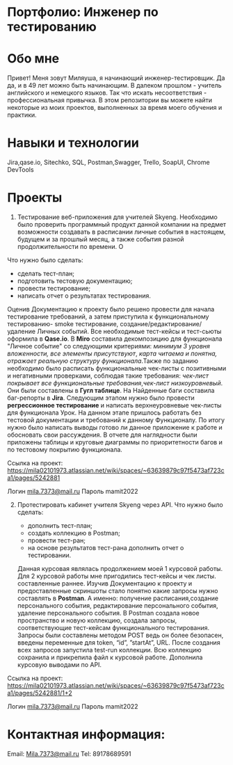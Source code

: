 # Портфолио: Инженер по тестированию 
# Обо мне 
Привет! Меня зовут Миляуша, я начинающий инженер-тестировщик. Да да, и в 49 лет можно быть начинающим. В далеком прошлом - учитель английского и немецкого языков. Так что искать несоответствия - профессиональная привычка. 
В этом репозитории вы можете найти некоторые из моих проектов, выполненных за время моего обучения и практики.
# Навыки и технологии
Jira,qase.io, Sitechko, SQL, Postman,Swagger, Trello,
SoapUI, Chrome DevTools
# Проекты 
1. Тестирование веб-приложения для учителей Skyeng. Необходимо было проверить программный продукт данной компании на предмет возможности создавать в расписании личные события в настоящем, будущем и за прошлый месяц, а также события разной продолжительности по времени. О 
 
 Что нужно было сделать:
   - сделать тест-план;
   - подготовить тестовую документацию;
   - провести тестирование;
   - написать отчет о результатах тестирования.
   
  Оценив Документацию к проекту было решено провести для начала тестирование требований, а затем приступила к функциональному тестированию-  smoke тестирование, создание/редактирование/ удаление Личных событий. Все необходимые тест-кейсы и тест-сьюты оформила в  **Qase.io**. В **Miro** составила декомпозицию для функционала "Личное событие" со следующими критериями: *минимум 3 уровня вложенности, все элементы присутствуют*, *карта читаема и понятна, отражает реальную структуру функционала*.Также по заданию необходимо было расписать функциональные чек-листы с позитивными и негативными проверками, соблюдая такие требования: *чек-лист покрывает все функциональные требования*,*чек-лист низкоуровневый*. Они  были составлены в **Гугл таблице**. На Найденные баги составила баг-репорты в  **Jira**. 
   Следующим этапом нужно было провести  **регрессионное тестирование** и написать верхнеуровневые чек-листы для функционала Урок. На данном этапе пришлось работать без тестовой документации и требований к данному Функционалу. 
   По итогу нужно было написать выводы готово ли данное приложение к работе и обосновать свои рассуждения. В отчете для наглядности были приложены таблицы и круговые диаграммы по приоритетности багов и по тестовому покрытию функционала.
  
 Ссылка на проект: https://mila02101973.atlassian.net/wiki/spaces/~63639879c97f5473af723ca1/pages/5242881

Логин  mila.7373@mail.ru 
Пароль mamit2022
 
 2. Протестировать кабинет учителя Skyeng через API.
   Что нужно было сделать:
    - дополнить тест-план;
    - создать коллекцию в Postman;
    - провести тест-ран;
    - на основе результатов тест-рана дополнить отчет о тестировании.
    
    Данная курсовая являлась продолжением моей 1 курсовой работы. Для 2 курсовой работы  мне пригодились тест-кейсы и чек листы. составленные раннее. Изучив Документацию к проекту и предоставленные скриншоты стало понятно какие запросы нужно составлять в **Postman**. А именно: получение расписания,создание персонального события, редактирование персонального события, удаление персонального события. В Postman создала новое пространство и новую коллекцию, создала запросы, соответствующие тест-кейсам функционального тестирования. Запросы были составлены методом POST ведь он более безопасен, введены переменные для token, “id”, ”startAt”, URL. После создания всех запросов запустила test-run коллекции. Всю коллекцию сохранила и прикрепила файл к курсовой работе. Дополнила курсовую выводами по API.
 
 Ссылка на проект: https://mila02101973.atlassian.net/wiki/spaces/~63639879c97f5473af723ca1/pages/5242881/1+2
  
  Логин  mila.7373@mail.ru 
  Пароль mamit2022
 
 # Контактная информация: 
   Email: Mila.7373@mail.ru
   Tel: 89178689591
